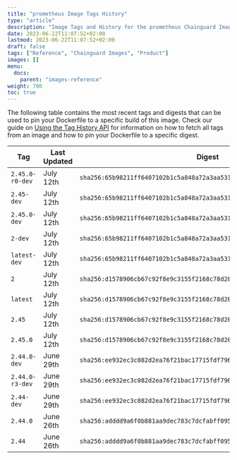 ```yaml
---
title: "prometheus Image Tags History"
type: "article"
description: "Image Tags and History for the prometheus Chainguard Image"
date: 2023-06-22T11:07:52+02:00
lastmod: 2023-06-22T11:07:52+02:00
draft: false
tags: ["Reference", "Chainguard Images", "Product"]
images: []
menu:
  docs:
    parent: "images-reference"
weight: 700
toc: true
---
```


The following table contains the most recent tags and digests that can be used to pin your Dockerfile to a specific build of this image. Check our guide on [Using the Tag History API](/chainguard/chainguard-images/using-the-tag-history-api/) for information on how to fetch all tags from an image and how to pin your Dockerfile to a specific digest.

| Tag             | Last Updated | Digest                                                                    |
|-----------------|--------------|---------------------------------------------------------------------------|
| `2.45.0-r0-dev` | July 12th    | `sha256:65b98211ff6407102b1c5a848a72a3aa531664603126355676ab77a043885ff9` |
| `2.45-dev`      | July 12th    | `sha256:65b98211ff6407102b1c5a848a72a3aa531664603126355676ab77a043885ff9` |
| `2.45.0-dev`    | July 12th    | `sha256:65b98211ff6407102b1c5a848a72a3aa531664603126355676ab77a043885ff9` |
| `2-dev`         | July 12th    | `sha256:65b98211ff6407102b1c5a848a72a3aa531664603126355676ab77a043885ff9` |
| `latest-dev`    | July 12th    | `sha256:65b98211ff6407102b1c5a848a72a3aa531664603126355676ab77a043885ff9` |
| `2`             | July 12th    | `sha256:d1578906cb67c92f8e9c3155f2168c78d200fc036e38349e31b79a0787310abe` |
| `latest`        | July 12th    | `sha256:d1578906cb67c92f8e9c3155f2168c78d200fc036e38349e31b79a0787310abe` |
| `2.45`          | July 12th    | `sha256:d1578906cb67c92f8e9c3155f2168c78d200fc036e38349e31b79a0787310abe` |
| `2.45.0`        | July 12th    | `sha256:d1578906cb67c92f8e9c3155f2168c78d200fc036e38349e31b79a0787310abe` |
| `2.44.0-dev`    | June 29th    | `sha256:ee932ec3c082d2ea76f21bac17715fdf796b2237c2178270b707e73bf80d9213` |
| `2.44.0-r3-dev` | June 29th    | `sha256:ee932ec3c082d2ea76f21bac17715fdf796b2237c2178270b707e73bf80d9213` |
| `2.44-dev`      | June 29th    | `sha256:ee932ec3c082d2ea76f21bac17715fdf796b2237c2178270b707e73bf80d9213` |
| `2.44.0`        | June 26th    | `sha256:adddd9a6f0b881aa9dec783c7dcfabff0958079b9cb5862da2e97bd2dea28f93` |
| `2.44`          | June 26th    | `sha256:adddd9a6f0b881aa9dec783c7dcfabff0958079b9cb5862da2e97bd2dea28f93` |

